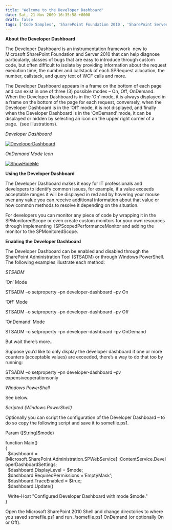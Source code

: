 ```yaml
---
title: 'Welcome to the Developer Dashboard'
date: Sat, 21 Nov 2009 16:35:58 +0000
draft: false
tags: ['Code Samples', 'SharePoint Foundation 2010', 'SharePoint Server 2010', 'Windows Powershell']
---
```


**About the Developer Dashboard**

The Developer Dashboard is an instrumentation framework  new to Microsoft SharePoint Foundation and Server 2010 that can help diagnose particularly, classes of bugs that are easy to introduce through custom code, but often difficult to isolate by providing information about the request execution time, the number and callstack of each SPRequest allocation, the number, callstack, and query text of WCF calls and more.

The Developer Dashboard appears in a frame on the bottom of each page and can exist in one of three (3) possible modes – On, Off, OnDemand.  When the Developer Dashboard is in the ‘On’ mode, it is always displayed in a frame on the bottom of the page for each request, conversely, when the Developer Dashboard is in the ‘Off’ mode, it is not displayed, and finally when the Developer Dashboard is in the ‘OnDemand’ mode, it can be displayed or hidden by selecting an icon on the upper right corner of a page.  (see illustrations).

_Developer Dashboard_

[![DeveloperDashboard](https://msdnshared.blob.core.windows.net/media/TNBlogsFS/BlogFileStorage/blogs_technet/wbaer/WindowsLiveWriter/WelcometotheDeveloperDashboard_E820/DeveloperDashboard_thumb.png "DeveloperDashboard")](https://msdnshared.blob.core.windows.net/media/TNBlogsFS/BlogFileStorage/blogs_technet/wbaer/WindowsLiveWriter/WelcometotheDeveloperDashboard_E820/DeveloperDashboard_2.png)

_OnDemand Mode Icon_

[![ShowHideMe](https://msdnshared.blob.core.windows.net/media/TNBlogsFS/BlogFileStorage/blogs_technet/wbaer/WindowsLiveWriter/WelcometotheDeveloperDashboard_E820/ShowHideMe_thumb_1.png "ShowHideMe")](https://msdnshared.blob.core.windows.net/media/TNBlogsFS/BlogFileStorage/blogs_technet/wbaer/WindowsLiveWriter/WelcometotheDeveloperDashboard_E820/ShowHideMe_4.png) 

**Using the Developer Dashboard**

The Developer Dashboard makes it easy for IT professionals and developers to identify common issues, for example, if a value exceeds acceptable ranges it will be displayed in red and by hovering your mouse over any value you can receive additional information about that value or how common methods to resolve it depending on the situation.

For developers you can monitor any piece of code by wrapping it in the SPMonitoredScope or even create custom monitors for your own resources through implementing  ISPScopedPerformanceMonitor and adding the monitor to the SPMonitoredScope.

**Enabling the Developer Dashboard**

The Developer Dashboard can be enabled and disabled through the SharePoint Administration Tool (STSADM) or through Windows PowerShell.  The following examples illustrate each method:

_STSADM_

‘On’ Mode

STSADM –o setproperty –pn developer-dashboard –pv On

‘Off’ Mode

STSADM –o setproperty –pn developer-dashboard –pv Off

‘OnDemand’ Mode

STSADM –o setproperty –pn developer-dashboard –pv OnDemand

But wait there’s more…

Suppose you’d like to only display the developer dashboard if one or more counters (acceptable values) are exceeded, there’s a way to do that too by running:

STSADM –o setproperty –pn developer-dashboard –pv expensiveoperationsonly

_Windows PowerShell_

See below.

_Scripted (Windows PowerShell)_

Optionally you can script the configuration of the Developer Dashboard – to do so copy the following script and save it to somefile.ps1.

Param (\[String\]$mode)

function Main()  
{  
  $dashboard = \[Microsoft.SharePoint.Administration.SPWebService\]::ContentService.DeveloperDashboardSettings;  
  $dashboard.DisplayLevel = $mode;  
  $dashboard.RequiredPermissions ='EmptyMask';  
  $dashboard.TraceEnabled = $true;  
  $dashboard.Update()

  Write-Host "Configured Developer Dashboard with mode $mode."  
}

Open the Microsoft SharePoint 2010 Shell and change directories to where you saved somefile.ps1 and run ./somefile.ps1 OnDemand (or optionally On or Off).